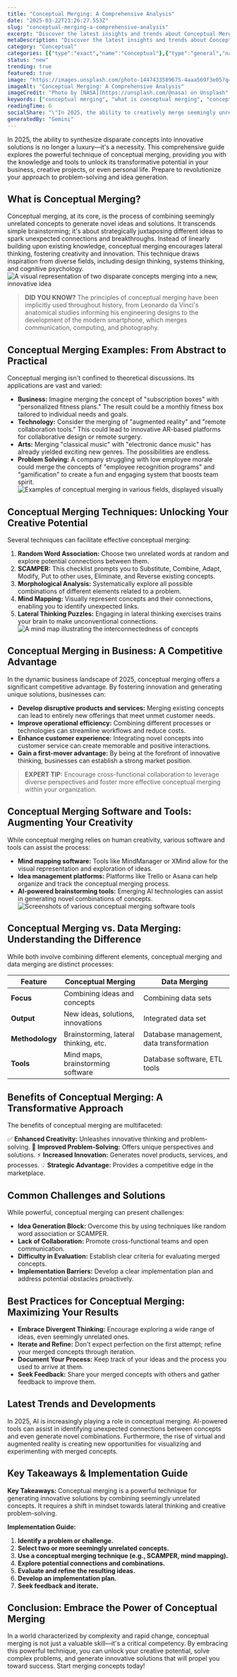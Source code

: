 ```yaml
---
title: "Conceptual Merging: A Comprehensive Analysis"
date: "2025-03-22T23:26:27.553Z"
slug: "conceptual-merging-a-comprehensive-analysis"
excerpt: "Discover the latest insights and trends about Conceptual Merging. This comprehensive guide covers everything you need to know about Conceptual Merging in 2025."
metaDescription: "Discover the latest insights and trends about Conceptual Merging. This comprehensive guide covers everything you need to know about Conceptual Merging in 2..."
category: "Conceptual"
categories: [{"type":"exact","name":"Conceptual"},{"type":"general","name":"Cognitive Science"},{"type":"medium","name":"Knowledge Representation"},{"type":"specific","name":"Semantic Networks"},{"type":"niche","name":"Graph Embedding"}]
status: "new"
trending: true
featured: true
image: "https://images.unsplash.com/photo-1447433589675-4aaa569f3e05?q=85&w=1200&fit=max&fm=webp&auto=compress"
imageAlt: "Conceptual Merging: A Comprehensive Analysis"
imageCredit: "Photo by [NASA](https://unsplash.com/@nasa) on Unsplash"
keywords: ["conceptual merging", "what is conceptual merging", "conceptual merging examples", "conceptual merging in business", "conceptual merging techniques", "benefits of conceptual merging", "conceptual merging software", "how to perform conceptual merging", "conceptual merging vs. data merging", "best practices conceptual merging"]
readingTime: 6
socialShare: "\"In 2025, the ability to creatively merge seemingly unrelated concepts isn't just innovative—it's essential for survival in a rapidly changing world.\""
generatedBy: "Gemini"
---
```




In 2025, the ability to synthesize disparate concepts into innovative solutions is no longer a luxury—it's a necessity.  This comprehensive guide explores the powerful technique of conceptual merging, providing you with the knowledge and tools to unlock its transformative potential in your business, creative projects, or even personal life.  Prepare to revolutionize your approach to problem-solving and idea generation.

## What is Conceptual Merging?

Conceptual merging, at its core, is the process of combining seemingly unrelated concepts to generate novel ideas and solutions. It transcends simple brainstorming; it's about strategically juxtaposing different ideas to spark unexpected connections and breakthroughs.  Instead of linearly building upon existing knowledge, conceptual merging encourages lateral thinking, fostering creativity and innovation. This technique draws inspiration from diverse fields, including design thinking, systems thinking, and cognitive psychology.  ![A visual representation of two disparate concepts merging into a new, innovative idea](https://images.unsplash.com/photo-1526413519671-785943f07879?q=85&w=1200&fit=max&fm=webp&auto=compress)

> **DID YOU KNOW?**  The principles of conceptual merging have been implicitly used throughout history, from Leonardo da Vinci's anatomical studies informing his engineering designs to the development of the modern smartphone, which merges communication, computing, and photography.

## Conceptual Merging Examples: From Abstract to Practical

Conceptual merging isn't confined to theoretical discussions.  Its applications are vast and varied:

* **Business:** Imagine merging the concept of "subscription boxes" with "personalized fitness plans." The result could be a monthly fitness box tailored to individual needs and goals.
* **Technology:** Consider the merging of "augmented reality" and "remote collaboration tools." This could lead to innovative AR-based platforms for collaborative design or remote surgery.
* **Arts:**  Merging "classical music" with "electronic dance music" has already yielded exciting new genres.  The possibilities are endless.
* **Problem Solving:**  A company struggling with low employee morale could merge the concepts of "employee recognition programs" and "gamification" to create a fun and engaging system that boosts team spirit. ![Examples of conceptual merging in various fields, displayed visually](https://images.unsplash.com/photo-1520643187271-06df1162815e?q=85&w=1200&fit=max&fm=webp&auto=compress)

## Conceptual Merging Techniques:  Unlocking Your Creative Potential

Several techniques can facilitate effective conceptual merging:

1. **Random Word Association:**  Choose two unrelated words at random and explore potential connections between them.
2. **SCAMPER:** This checklist prompts you to Substitute, Combine, Adapt, Modify, Put to other uses, Eliminate, and Reverse existing concepts.
3. **Morphological Analysis:** Systematically explore all possible combinations of different elements related to a problem.
4. **Mind Mapping:** Visually represent concepts and their connections, enabling you to identify unexpected links.
5. **Lateral Thinking Puzzles:** Engaging in lateral thinking exercises trains your brain to make unconventional connections. ![A mind map illustrating the interconnectedness of concepts](https://images.unsplash.com/photo-1447433589675-4aaa569f3e05?q=85&w=1200&fit=max&fm=webp&auto=compress)

## Conceptual Merging in Business: A Competitive Advantage

In the dynamic business landscape of 2025, conceptual merging offers a significant competitive advantage. By fostering innovation and generating unique solutions, businesses can:

* **Develop disruptive products and services:**  Merging existing concepts can lead to entirely new offerings that meet unmet customer needs.
* **Improve operational efficiency:**  Combining different processes or technologies can streamline workflows and reduce costs.
* **Enhance customer experience:**  Integrating novel concepts into customer service can create memorable and positive interactions.
* **Gain a first-mover advantage:**  By being at the forefront of innovative thinking, businesses can establish a strong market position.

> **EXPERT TIP:**  Encourage cross-functional collaboration to leverage diverse perspectives and foster more effective conceptual merging within your organization.

## Conceptual Merging Software and Tools:  Augmenting Your Creativity

While conceptual merging relies on human creativity, various software and tools can assist the process:

* **Mind mapping software:**  Tools like MindManager or XMind allow for the visual representation and exploration of ideas.
* **Idea management platforms:**  Platforms like Trello or Asana can help organize and track the conceptual merging process.
* **AI-powered brainstorming tools:** Emerging AI technologies can assist in generating novel combinations of concepts. ![Screenshots of various conceptual merging software tools](https://images.unsplash.com/photo-1536662788222-6927ce05daea?q=85&w=1200&fit=max&fm=webp&auto=compress)

## Conceptual Merging vs. Data Merging:  Understanding the Difference

While both involve combining different elements, conceptual merging and data merging are distinct processes:

| Feature         | Conceptual Merging                       | Data Merging                               |
|-----------------|-------------------------------------------|--------------------------------------------|
| **Focus**        | Combining ideas and concepts             | Combining data sets                         |
| **Output**       | New ideas, solutions, innovations         | Integrated data set                          |
| **Methodology**  | Brainstorming, lateral thinking, etc.     | Database management, data transformation    |
| **Tools**        | Mind maps, brainstorming software        | Database software, ETL tools                |

## Benefits of Conceptual Merging:  A Transformative Approach

The benefits of conceptual merging are multifaceted:

✅ **Enhanced Creativity:** Unleashes innovative thinking and problem-solving.
🔑 **Improved Problem-Solving:**  Offers unique perspectives and solutions.
⚡ **Increased Innovation:**  Generates novel products, services, and processes.
💡 **Strategic Advantage:**  Provides a competitive edge in the marketplace.

## Common Challenges and Solutions

While powerful, conceptual merging can present challenges:

* **Idea Generation Block:** Overcome this by using techniques like random word association or SCAMPER.
* **Lack of Collaboration:**  Promote cross-functional teams and open communication.
* **Difficulty in Evaluation:**  Establish clear criteria for evaluating merged concepts.
* **Implementation Barriers:**  Develop a clear implementation plan and address potential obstacles proactively.

## Best Practices for Conceptual Merging:  Maximizing Your Results

* **Embrace Divergent Thinking:**  Encourage exploring a wide range of ideas, even seemingly unrelated ones.
* **Iterate and Refine:**  Don't expect perfection on the first attempt; refine your merged concepts through iteration.
* **Document Your Process:**  Keep track of your ideas and the process you used to arrive at them.
* **Seek Feedback:**  Share your merged concepts with others and gather feedback to improve them.

## Latest Trends and Developments

In 2025, AI is increasingly playing a role in conceptual merging. AI-powered tools can assist in identifying unexpected connections between concepts and even generate novel combinations.  Furthermore, the rise of virtual and augmented reality is creating new opportunities for visualizing and experimenting with merged concepts.

## Key Takeaways & Implementation Guide

**Key Takeaways:** Conceptual merging is a powerful technique for generating innovative solutions by combining seemingly unrelated concepts. It requires a shift in mindset towards lateral thinking and creative problem-solving.

**Implementation Guide:**

1. **Identify a problem or challenge.**
2. **Select two or more seemingly unrelated concepts.**
3. **Use a conceptual merging technique (e.g., SCAMPER, mind mapping).**
4. **Explore potential connections and combinations.**
5. **Evaluate and refine the resulting ideas.**
6. **Develop an implementation plan.**
7. **Seek feedback and iterate.**

## Conclusion:  Embrace the Power of Conceptual Merging

In a world characterized by complexity and rapid change, conceptual merging is not just a valuable skill—it's a critical competency. By embracing this powerful technique, you can unlock your creative potential, solve complex problems, and generate innovative solutions that will propel you toward success.  Start merging concepts today!

